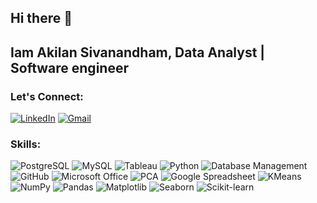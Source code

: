 ## Hi there 👋

## Iam Akilan Sivanandham, Data Analyst | Software engineer
<!--
**sanvichu/sanvichu** is a ✨ _special_ ✨ repository because its `README.md` (this file) appears on your GitHub profile.

Here are some ideas to get you started:

- 🔭 I’m currently working on ...
- 🌱 I’m currently learning ...
- 👯 I’m looking to collaborate on ...
- 🤔 I’m looking for help with ...
- 💬 Ask me about ...
- 📫 How to reach me: ...
- 😄 Pronouns: ...
- ⚡ Fun fact: ...
-->

<h3><strong>Let's Connect:</strong></h3> 

[![LinkedIn](https://img.shields.io/badge/-LinkedIn-0A66C2?style=flat&logo=linkedin&logoColor=white)](https://www.linkedin.com/in/akilan-sivanandham-249715198/)
[![Gmail](https://img.shields.io/badge/-Gmail-EA4335?style=flat&logo=gmail&logoColor=white)](mailto:sanvichu@gmail.com)

<h3><strong>Skills:</strong></h3>

![PostgreSQL](https://img.shields.io/badge/-PostgreSQL-4169E1?style=flat&logo=postgresql&logoColor=white)
![MySQL](https://img.shields.io/badge/-MySQL-4479A1?style=flat&logo=mysql&logoColor=white)
![Tableau](https://img.shields.io/badge/-Tableau-E97627?style=flat&logo=tableau&logoColor=white)
![Python](https://img.shields.io/badge/-Python-3776AB?style=flat&logo=python&logoColor=white)
![Database Management](https://img.shields.io/badge/-Database%20Management-003B57?style=flat&logo=databricks&logoColor=white)
![GitHub](https://img.shields.io/badge/-GitHub-181717?style=flat&logo=github&logoColor=white)
![Microsoft Office](https://img.shields.io/badge/-Microsoft%20Office-D83B01?style=flat&logo=microsoft-office&logoColor=white)
![PCA](https://img.shields.io/badge/-PCA-008080?style=flat&logo=matrix&logoColor=white)
![Google Spreadsheet](https://img.shields.io/badge/-Google%20Spreadsheet-34A853?style=flat&logo=google-sheets&logoColor=white)
![KMeans](https://img.shields.io/badge/-KMeans-3776AB?style=flat&logo=scikit-learn&logoColor=white)
![NumPy](https://img.shields.io/badge/-NumPy-013243?style=flat&logo=numpy&logoColor=white)
![Pandas](https://img.shields.io/badge/-Pandas-150458?style=flat&logo=pandas&logoColor=white)
![Matplotlib](https://img.shields.io/badge/-Matplotlib-3776AB?style=flat&logo=python&logoColor=white)
![Seaborn](https://img.shields.io/badge/-Seaborn-2F4F4F?style=flat&logo=python&logoColor=white)
![Scikit-learn](https://img.shields.io/badge/-Scikit--learn-F7931E?style=flat&logo=scikit-learn&logoColor=white)
